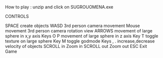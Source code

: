 How to play : unzip and click on SUGROUOMENA.exe 


CONTROLS


SPACE				create objects 
WASD	 			3rd person camera movement 
Mouse movement		3rd person camera rotation view 
ARROWS 			movement of large sphere in x,y axis 
Keys Ο P 				movement of large sphere in z axis
Key T	 			toggle texture on large sphere
Key M 				toggle godmode 
Keys , . 				increase,decrease velocity of objects 
SCROLL in 			Zoom in 
SCROLL out 			Zoom out 
ESC 					Exit Game

